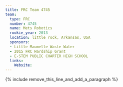 ```yaml
---
title: FRC Team 4745
team:
  type: FRC
  number: 4745
  name: Mets Robotics
  rookie_year: 2013
  location: little rock, Arkansas, USA
  sponsors:
  - Little Maumelle Waste Water
  - 2015 FRC Hardship Grant
  - E-STEM PUBLIC CHARTER HIGH SCHOOL
  links:
    Website:
---
```


{% include remove_this_line_and_add_a_paragraph %}